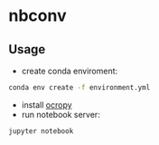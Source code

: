 # nbconv

## Usage

- create conda enviroment:

```bash 
conda env create -f environment.yml
```

- install [ocropy](https://github.com/tmbdev/ocropy)
- run notebook server:
```bash
jupyter notebook
```

